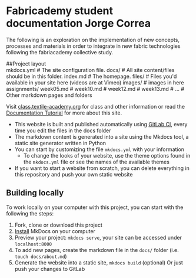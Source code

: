 # Fabricademy student documentation Jorge Correa

The following is an exploration on the implementation of new concepts, processes and materials in order to integrate in new fabric technologies following the fabriacademy collective study.   

##Project layout  
mkdocs.yml    # The site configuration file.
docs/         # All site content/files should be in this folder.
    index.md  # The homepage.
    files/    # Files you'd available in your site here (videos are at Vimeo)
    images/   # images in here
    assignments/
      week05.md   #
      week10.md   #
      week12.md   #
      week13.md   #
    ...       # Other markdown pages and folders

Visit [class.textile-academy.org](https://class.textile-academy.org/) for class and other information
or read the [Documentation Tutorial](http://fabricademy.fabcloud.io/gitlab-documentation-tutorial/) for more about this site.


* This website is built and published automatically using [GitLab CI](https://about.gitlab.com/gitlab-ci/), every time you edit the files in the docs folder
* The markdown content is generated into a site using the Mkdocs tool, a static site generator written in Python
* You can start by customizing the file `mkdocs.yml` with your information
  * To change the looks of your website, use the theme options found in the `mkdocs.yml` file or see the names of the available themes
* If you want to start a website from scratch, you can delete everything in this repository and push your own static website

## Building locally

To work locally on your computer with this project, you can start with the following the steps:

1. Fork, clone or download this project
1. [Install](http://www.mkdocs.org/#installation) MkDocs on your computer
1. Preview your project: `mkdocs serve`, your site can be accessed under `localhost:8000`
1. To add new pages, create the markdown file in the `docs/` folder (i.e. `touch docs/about.md`)
1. Generate the website into a static site, `mkdocs build` (optional) Or just push your changes to GitLab
